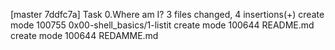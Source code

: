 [master 7ddfc7a] Task 0.Where am I?
 3 files changed, 4 insertions(+)
 create mode 100755 0x00-shell_basics/1-listit
 create mode 100644 README.md
 create mode 100644 REDAMME.md
